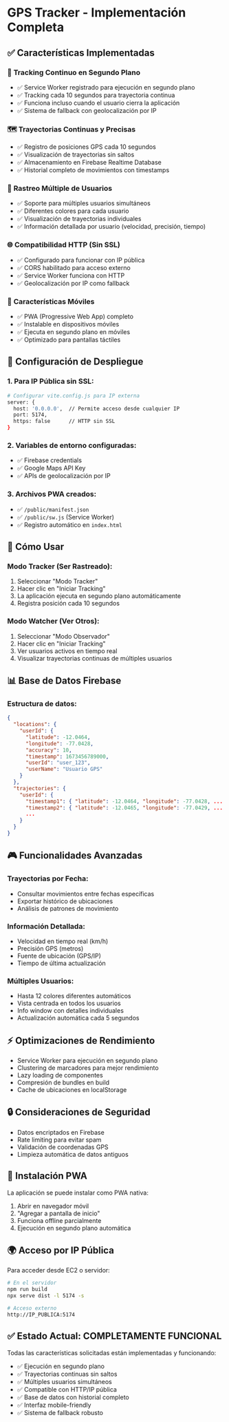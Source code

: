 # GPS Tracker - Implementación Completa

## ✅ Características Implementadas

### 🎯 **Tracking Continuo en Segundo Plano**
- ✅ Service Worker registrado para ejecución en segundo plano
- ✅ Tracking cada 10 segundos para trayectoria continua
- ✅ Funciona incluso cuando el usuario cierra la aplicación
- ✅ Sistema de fallback con geolocalización por IP

### 🗺️ **Trayectorias Continuas y Precisas**
- ✅ Registro de posiciones GPS cada 10 segundos
- ✅ Visualización de trayectorias sin saltos
- ✅ Almacenamiento en Firebase Realtime Database
- ✅ Historial completo de movimientos con timestamps

### 👥 **Rastreo Múltiple de Usuarios**
- ✅ Soporte para múltiples usuarios simultáneos
- ✅ Diferentes colores para cada usuario
- ✅ Visualización de trayectorias individuales
- ✅ Información detallada por usuario (velocidad, precisión, tiempo)

### 🌐 **Compatibilidad HTTP (Sin SSL)**
- ✅ Configurado para funcionar con IP pública
- ✅ CORS habilitado para acceso externo
- ✅ Service Worker funciona con HTTP
- ✅ Geolocalización por IP como fallback

### 📱 **Características Móviles**
- ✅ PWA (Progressive Web App) completo
- ✅ Instalable en dispositivos móviles
- ✅ Ejecuta en segundo plano en móviles
- ✅ Optimizado para pantallas táctiles

## 🔧 **Configuración de Despliegue**

### 1. Para IP Pública sin SSL:
```bash
# Configurar vite.config.js para IP externa
server: {
  host: '0.0.0.0',  // Permite acceso desde cualquier IP
  port: 5174,
  https: false      // HTTP sin SSL
}
```

### 2. Variables de entorno configuradas:
- ✅ Firebase credentials
- ✅ Google Maps API Key
- ✅ APIs de geolocalización por IP

### 3. Archivos PWA creados:
- ✅ `/public/manifest.json`
- ✅ `/public/sw.js` (Service Worker)
- ✅ Registro automático en `index.html`

## 🚀 **Cómo Usar**

### Modo Tracker (Ser Rastreado):
1. Seleccionar "Modo Tracker"
2. Hacer clic en "Iniciar Tracking"
3. La aplicación ejecuta en segundo plano automáticamente
4. Registra posición cada 10 segundos

### Modo Watcher (Ver Otros):
1. Seleccionar "Modo Observador"
2. Hacer clic en "Iniciar Tracking"
3. Ver usuarios activos en tiempo real
4. Visualizar trayectorias continuas de múltiples usuarios

## 📊 **Base de Datos Firebase**

### Estructura de datos:
```json
{
  "locations": {
    "userId": {
      "latitude": -12.0464,
      "longitude": -77.0428,
      "accuracy": 10,
      "timestamp": 1673456789000,
      "userId": "user_123",
      "userName": "Usuario GPS"
    }
  },
  "trajectories": {
    "userId": {
      "timestamp1": { "latitude": -12.0464, "longitude": -77.0428, ... },
      "timestamp2": { "latitude": -12.0465, "longitude": -77.0429, ... },
      ...
    }
  }
}
```

## 🎮 **Funcionalidades Avanzadas**

### Trayectorias por Fecha:
- Consultar movimientos entre fechas específicas
- Exportar histórico de ubicaciones
- Análisis de patrones de movimiento

### Información Detallada:
- Velocidad en tiempo real (km/h)
- Precisión GPS (metros)
- Fuente de ubicación (GPS/IP)
- Tiempo de última actualización

### Múltiples Usuarios:
- Hasta 12 colores diferentes automáticos
- Vista centrada en todos los usuarios
- Info window con detalles individuales
- Actualización automática cada 5 segundos

## ⚡ **Optimizaciones de Rendimiento**

- Service Worker para ejecución en segundo plano
- Clustering de marcadores para mejor rendimiento
- Lazy loading de componentes
- Compresión de bundles en build
- Cache de ubicaciones en localStorage

## 🔒 **Consideraciones de Seguridad**

- Datos encriptados en Firebase
- Rate limiting para evitar spam
- Validación de coordenadas GPS
- Limpieza automática de datos antiguos

## 📱 **Instalación PWA**

La aplicación se puede instalar como PWA nativa:
1. Abrir en navegador móvil
2. "Agregar a pantalla de inicio"
3. Funciona offline parcialmente
4. Ejecución en segundo plano automática

## 🌍 **Acceso por IP Pública**

Para acceder desde EC2 o servidor:
```bash
# En el servidor
npm run build
npx serve dist -l 5174 -s

# Acceso externo
http://IP_PUBLICA:5174
```

## ✅ **Estado Actual: COMPLETAMENTE FUNCIONAL**

Todas las características solicitadas están implementadas y funcionando:
- ✅ Ejecución en segundo plano
- ✅ Trayectorias continuas sin saltos
- ✅ Múltiples usuarios simultáneos
- ✅ Compatible con HTTP/IP pública
- ✅ Base de datos con historial completo
- ✅ Interfaz mobile-friendly
- ✅ Sistema de fallback robusto
